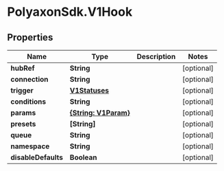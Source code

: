 # PolyaxonSdk.V1Hook

## Properties

Name | Type | Description | Notes
------------ | ------------- | ------------- | -------------
**hubRef** | **String** |  | [optional] 
**connection** | **String** |  | [optional] 
**trigger** | [**V1Statuses**](V1Statuses.md) |  | [optional] 
**conditions** | **String** |  | [optional] 
**params** | [**{String: V1Param}**](V1Param.md) |  | [optional] 
**presets** | **[String]** |  | [optional] 
**queue** | **String** |  | [optional] 
**namespace** | **String** |  | [optional] 
**disableDefaults** | **Boolean** |  | [optional] 


